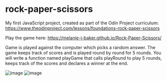 # rock-paper-scissors

My first JavaScript project, created as part of the Odin Project curriculum: https://www.theodinproject.com/lessons/foundations-rock-paper-scissors

Play the game here:
https://melanie-j-baker.github.io/Rock-Paper-Scissors/

Game is played against the computer which picks a random answer. The game keeps track of scores and is played round by round for 5 rounds. You will write a function named playGame that calls playRound to play 5 rounds, keeps track of the scores and declares a winner at the end.

![image](https://github.com/Melanie-J-Baker/Rock-Paper-Scissors/assets/104843873/51fa1b47-9ff9-415e-968e-3d681f3a8c29)
![image](https://github.com/Melanie-J-Baker/Rock-Paper-Scissors/assets/104843873/4acc3bff-cf4a-49a2-b503-a1f8fbc12477)
